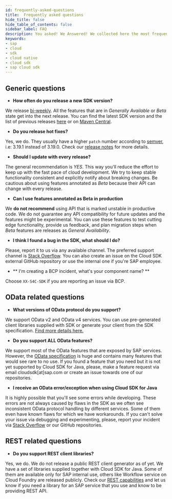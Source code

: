 ```yaml
---
id: frequently-asked-questions
title:  Frequently asked questions
hide_title: false
hide_table_of_contents: false
sidebar_label: FAQ
description: You asked! We Answered! We collected here the most frequent question about SAP Cloud SDK for Java.
keywords:
- sap
- cloud
- sdk
- cloud native
- cloud sdk
- sap cloud sdk
---
```


## Generic questions ##

- **How often do you release a new SDK version?**

We release [bi-weekly](https://search.maven.org/artifact/com.sap.cloud.sdk/sdk-bom). All the features that are in
_Generally Available_ or _Beta_ state get into the next release. You can find the latest SDK version and the list
of previous releases [here](./api-reference-java) or on [Maven
Central](https://search.maven.org/artifact/com.sap.cloud.sdk/sdk-bom).

- **Do you release hot fixes?**

Yes, we do. They usually have a higher `patch` number according to [semver](https://semver.org/), i.e: 3.19.1 instead of
3.19.0. Check our [release notes](https://help.sap.com/doc/6c02295dfa8f47cf9c08a19f2e172901/1.0/en-US/index.html) for
more details.

- **Should I update with every release?**

The general recommendation is _YES_. This way you'll reduce the effort to keep up with the fast pace of cloud
development. We try to keep stable functionality consistent and explicitly notify about breaking changes. Be cautious
about using features annotated as _Beta_ because their API can change with every release.

- **Can I use features annotated as Beta in production**

We **do not recommend** using API that is marked unstable in productive code. We do not guarantee any API compatibility
for future updates and the features might be experimental. You can use these features to test cutting edge
functionality, provide us feedback, and plan migration steps when _Beta_ features are releases as _General
Availability_.

- **I think I found a bug in the SDK, what should I do?**

Please, report it to us via any available channel. The preferred support channel is [Stack
Overflow](https://stackoverflow.com/questions/tagged/sap-cloud-sdk ). You can also create an issue on the Cloud SDK
external GitHub repository or use the internal one if you're SAP employee.

- ** I'm creating a BCP incident, what's your component name? **

Choose `XX-S4C-SDK` if you are reporting an issue via BCP.

## OData related questions ##

- **What versions of OData protocol do you support?**

We support OData v2 and OData v4 services. You can use pre-generated client libraries supplied with SDK or generate your
client from the SDK specification. [Find more details here.](features/odata/overview )

- **Do you support ALL OData features?**

We support most of the OData features that are exposed by SAP services. However, the [OData
specification](https://www.odata.org/documentation/) is huge and contains many features that would see rare to no
use. If you found a feature that you need but it is not yet supported by Cloud SDK for Java, please, make a feature request
via email cloudsdk[at]sap.com or create an issue towards one of our repositories.

- **I receive an OData error/exception when using Cloud SDK for Java**

It is highly possible that you'll see some errors while developing. These errors are not always caused by flaws in the SDK
as we often see inconsistent OData protocol handling by different services. Some of them even have known flaws for which
we have workarounds. If you can't solve your issue via debugging and experimenting, please, report your incident via
[Stack Overflow](https://stackoverflow.com/questions/tagged/sap-cloud-sdk ) or our GitHub repositories.

## REST related questions ##

- **Do you support REST client libraries?**

Yes, we do. We do not release a public REST client generator as of yet. We have a set of libraries supplied together
with Cloud SDK for Java. Some of them are available only for SAP internal use, others like Workflow service on Cloud
Foundry are released publicly. Check our [REST capabilities](rest/overview) and let us know if you need a library for an
SAP service that you use and know to be providing REST API.
